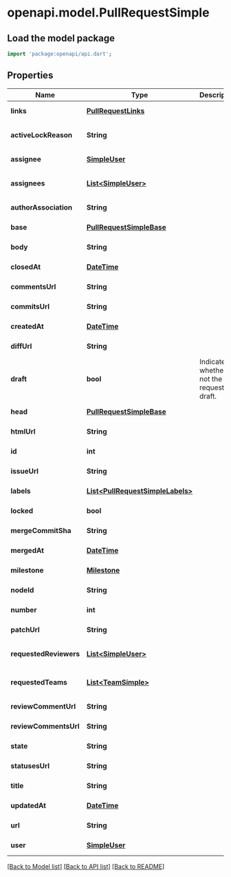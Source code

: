 # openapi.model.PullRequestSimple

## Load the model package
```dart
import 'package:openapi/api.dart';
```

## Properties
Name | Type | Description | Notes
------------ | ------------- | ------------- | -------------
**links** | [**PullRequestLinks**](PullRequestLinks.md) |  | [default to null]
**activeLockReason** | **String** |  | [optional] [default to null]
**assignee** | [**SimpleUser**](SimpleUser.md) |  | [default to null]
**assignees** | [**List&lt;SimpleUser&gt;**](SimpleUser.md) |  | [optional] [default to []]
**authorAssociation** | **String** |  | [default to null]
**base** | [**PullRequestSimpleBase**](PullRequestSimpleBase.md) |  | [default to null]
**body** | **String** |  | [default to null]
**closedAt** | [**DateTime**](DateTime.md) |  | [default to null]
**commentsUrl** | **String** |  | [default to null]
**commitsUrl** | **String** |  | [default to null]
**createdAt** | [**DateTime**](DateTime.md) |  | [default to null]
**diffUrl** | **String** |  | [default to null]
**draft** | **bool** | Indicates whether or not the pull request is a draft. | [optional] [default to null]
**head** | [**PullRequestSimpleBase**](PullRequestSimpleBase.md) |  | [default to null]
**htmlUrl** | **String** |  | [default to null]
**id** | **int** |  | [default to null]
**issueUrl** | **String** |  | [default to null]
**labels** | [**List&lt;PullRequestSimpleLabels&gt;**](PullRequestSimpleLabels.md) |  | [default to []]
**locked** | **bool** |  | [default to null]
**mergeCommitSha** | **String** |  | [default to null]
**mergedAt** | [**DateTime**](DateTime.md) |  | [default to null]
**milestone** | [**Milestone**](Milestone.md) |  | [default to null]
**nodeId** | **String** |  | [default to null]
**number** | **int** |  | [default to null]
**patchUrl** | **String** |  | [default to null]
**requestedReviewers** | [**List&lt;SimpleUser&gt;**](SimpleUser.md) |  | [optional] [default to []]
**requestedTeams** | [**List&lt;TeamSimple&gt;**](TeamSimple.md) |  | [optional] [default to []]
**reviewCommentUrl** | **String** |  | [default to null]
**reviewCommentsUrl** | **String** |  | [default to null]
**state** | **String** |  | [default to null]
**statusesUrl** | **String** |  | [default to null]
**title** | **String** |  | [default to null]
**updatedAt** | [**DateTime**](DateTime.md) |  | [default to null]
**url** | **String** |  | [default to null]
**user** | [**SimpleUser**](SimpleUser.md) |  | [default to null]

[[Back to Model list]](../README.md#documentation-for-models) [[Back to API list]](../README.md#documentation-for-api-endpoints) [[Back to README]](../README.md)


